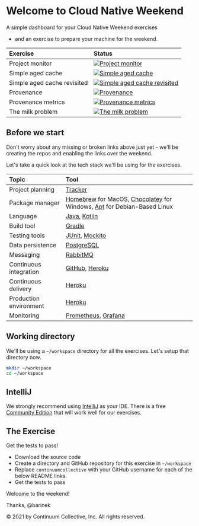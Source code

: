 # Welcome to Cloud Native Weekend

A simple dashboard for your Cloud Native Weekend exercises
- and an exercise to prepare your machine for the weekend.

|Exercise|Status|
|:---|:---|
|Project monitor| [![Project monitor](https://github.com/continuumcollective/project-monitor/actions/workflows/build.yml/badge.svg)](https://github.com/continuumcollective/project-monitor/actions/workflows/build.yml)|
|Simple aged cache| [![Simple aged cache](https://github.com/continuumcollective/simple-aged-cache/actions/workflows/build.yml/badge.svg)](https://github.com/continuumcollective/project-monitor/actions/workflows/build.yml)|
|Simple aged cache revisited| [![Simple aged cache revisited](https://github.com/continuumcollective/simple-aged-cache-revisited/actions/workflows/build.yml/badge.svg)](https://github.com/continuumcollective/project-monitor/actions/workflows/build.yml)|
|Provenance| [![Provenance](https://github.com/continuumcollective/provenance/actions/workflows/build.yml/badge.svg)](https://github.com/continuumcollective/project-monitor/actions/workflows/build.yml)|
|Provenance metrics| [![Provenance metrics](https://github.com/continuumcollective/provenance-metrics/actions/workflows/build.yml/badge.svg)](https://github.com/continuumcollective/project-monitor/actions/workflows/build.yml)|
|The milk problem| [![The milk problem](https://github.com/continuumcollective/the-milk-problem/actions/workflows/build.yml/badge.svg)](https://github.com/continuumcollective/project-monitor/actions/workflows/build.yml)|

## Before we start 

Don't worry about any missing or broken links above just yet - we'll be creating the repos
and enabling the links over the weekend.

Let's take a quick look at the tech stack we'll be using for the exercises. 

|Topic|Tool|
|:---|:---|
|Project planning|[Tracker](https://www.pivotaltracker.com/)|
|Package manager|[Homebrew](https://brew.sh/) for MacOS, [Chocolatey](https://chocolatey.org/) for Windows, [Apt](https://wiki.debian.org/Apt) for Debian-Based Linux|
|Language|[Java](https://en.wikipedia.org/wiki/Java_%28programming_language%29), [Kotlin](https://kotlinlang.org/)|
|Build tool|[Gradle](https://gradle.org/)|
|Testing tools|[JUnit](https://junit.org/junit5/), [Mockito](https://site.mockito.org/)|
|Data persistence|[PostgreSQL](https://www.postgresql.org/)|
|Messaging|[RabbitMQ](https://www.rabbitmq.com/)|
|Continuous integration|[GitHub](https://github.com/), [Heroku](https://www.heroku.com/)|
|Continuous delivery|[Heroku](https://www.heroku.com/)|
|Production environment|[Heroku](https://www.heroku.com/)|
|Monitoring|[Prometheus](https://prometheus.io/), [Grafana](https://grafana.com/)|

## Working directory

We'll be using a `~/workspace` directory for all the exercises. Let's setup that directory now.

```bash
mkdir ~/workspace
cd ~/workspace
```

## IntelliJ

We strongly recommend using [IntelliJ](https://www.jetbrains.com/idea/) as your IDE. There is a free
[Community Edition](https://www.jetbrains.com/idea/features/editions_comparison_matrix.html)
that will work well for our exercises.

## The Exercise

Get the tests to pass!

- Download the source code
- Create a directory and GitHub repository for this exercise in `~/workspace`
- Replace `continuumcollective` with your GitHub username for each of the below README links.
- Get the tests to pass

Welcome to the weekend!

Thanks, @barinek

© 2021 by Continuum Collective, Inc. All rights reserved.
